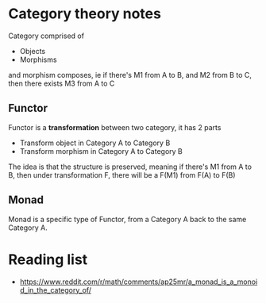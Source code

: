 # Category theory notes

Category comprised of

* Objects
* Morphisms

and morphism composes, ie if there's M1 from A to B, and M2 from B to C, then there exists M3 from A to C

## Functor

Functor is a **transformation** between two category, it has 2 parts

* Transform object in Category A to Category B
* Transform morphism in Category A to Category B

The idea is that the structure is preserved, meaning if there's M1 from A to B, then under transformation F, there will be a F(M1) from F(A) to F(B)

## Monad

Monad is a specific type of Functor, from a Category A back to the same Category A.
 
# Reading list
* https://www.reddit.com/r/math/comments/ap25mr/a_monad_is_a_monoid_in_the_category_of/
